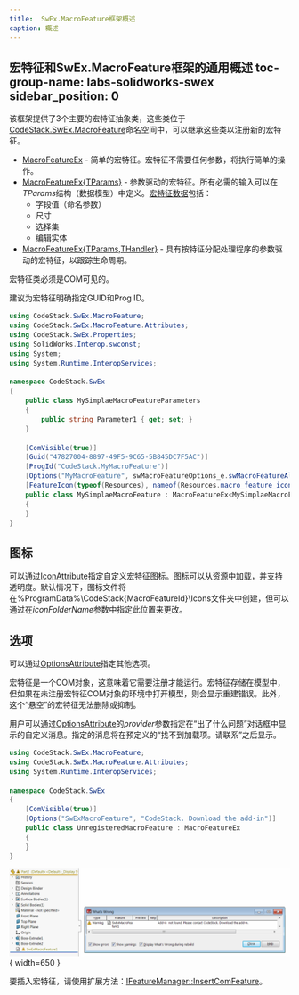 ```yaml
---
title:  SwEx.MacroFeature框架概述
caption: 概述
---
```

 宏特征和SwEx.MacroFeature框架的通用概述
toc-group-name: labs-solidworks-swex
sidebar_position: 0
---
该框架提供了3个主要的宏特征抽象类，这些类位于[CodeStack.SwEx.MacroFeature](https://docs.codestack.net/swex/macro-feature/html/N_CodeStack_SwEx_MacroFeature.htm)命名空间中，可以继承这些类以注册新的宏特征。

* [MacroFeatureEx](https://docs.codestack.net/swex/macro-feature/html/T_CodeStack_SwEx_MacroFeature_MacroFeatureEx.htm) - 简单的宏特征。宏特征不需要任何参数，将执行简单的操作。
* [MacroFeatureEx{TParams}](https://docs.codestack.net/swex/macro-feature/html/T_CodeStack_SwEx_MacroFeature_MacroFeatureEx_1.htm) - 参数驱动的宏特征。所有必需的输入可以在*TParams*结构（数据模型）中定义。[宏特征数据](/docs/codestack/labs/solidworks/swex/macro-feature/data)包括：
    * 字段值（命名参数）
    * 尺寸
    * 选择集
    * 编辑实体
* [MacroFeatureEx{TParams,THandler}](https://docs.codestack.net/swex/macro-feature/html/T_CodeStack_SwEx_MacroFeature_MacroFeatureEx_2.htm) - 具有按特征分配处理程序的参数驱动的宏特征，以跟踪生命周期。

宏特征类必须是COM可见的。

建议为宏特征明确指定GUID和Prog ID。

~~~ cs
using CodeStack.SwEx.MacroFeature;
using CodeStack.SwEx.MacroFeature.Attributes;
using CodeStack.SwEx.Properties;
using SolidWorks.Interop.swconst;
using System;
using System.Runtime.InteropServices;

namespace CodeStack.SwEx
{
    public class MySimplaeMacroFeatureParameters
    {
        public string Parameter1 { get; set; }
    }

    [ComVisible(true)]
    [Guid("47827004-8897-49F5-9C65-5B845DC7F5AC")]
    [ProgId("CodeStack.MyMacroFeature")]
    [Options("MyMacroFeature", swMacroFeatureOptions_e.swMacroFeatureAlwaysAtEnd)]
    [FeatureIcon(typeof(Resources), nameof(Resources.macro_feature_icon), "CodeStack\\MyMacroFeature\\Icons")]
    public class MySimplaeMacroFeature : MacroFeatureEx<MySimplaeMacroFeatureParameters>
    {
    }
}

~~~



## 图标

可以通过[IconAttribute](https://docs.codestack.net/swex/macro-feature/html/T_CodeStack_SwEx_MacroFeature_Attributes_IconAttribute.htm)指定自定义宏特征图标。图标可以从资源中加载，并支持透明度。默认情况下，图标文件将在%ProgramData%\CodeStack\{MacroFeatureId}\Icons文件夹中创建，但可以通过在*iconFolderName*参数中指定此位置来更改。

## 选项

可以通过[OptionsAttribute](https://docs.codestack.net/swex/macro-feature/html/T_CodeStack_SwEx_MacroFeature_Attributes_OptionsAttribute.htm)指定其他选项。

宏特征是一个COM对象，这意味着它需要注册才能运行。宏特征存储在模型中，但如果在未注册宏特征COM对象的环境中打开模型，则会显示重建错误。此外，这个“悬空”的宏特征无法删除或抑制。

用户可以通过[OptionsAttribute](https://docs.codestack.net/swex/macro-feature/html/T_CodeStack_SwEx_MacroFeature_Attributes_OptionsAttribute.htm)的*provider*参数指定在“出了什么问题”对话框中显示的自定义消息。指定的消息将在预定义的“找不到加载项。请联系”之后显示。

~~~ cs
using CodeStack.SwEx.MacroFeature;
using CodeStack.SwEx.MacroFeature.Attributes;
using System.Runtime.InteropServices;

namespace CodeStack.SwEx
{
    [ComVisible(true)]
    [Options("SwExMacroFeature", "CodeStack. Download the add-in")]
    public class UnregisteredMacroFeature : MacroFeatureEx
    {
    }
}

~~~



![未注册宏特征的重建错误消息](unregistered-macro-feature.png){ width=650 }

要插入宏特征，请使用扩展方法：[IFeatureManager::InsertComFeature](https://docs.codestack.net/swex/macro-feature/html/M_SolidWorks_Interop_sldworks_FeatureManagerEx_InsertComFeature__2.htm)。